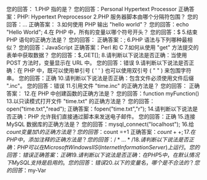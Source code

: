 您的回答：
1.PHP 指的是？
您的回答：Personal Hypertext Processor
正确答案：PHP: Hypertext Preprocessor
2.PHP 服务器脚本由哪个分隔符包围？
您的回答：<?php>...</?>
正确答案：<?php…?>
3.如何使用 PHP 输出 "hello world"？
您的回答：echo "Hello World";
4.在 PHP 中，所有的变量以哪个符号开头？
您的回答：$
5.结束 PHP 语句的正确方法是？
您的回答：</php>
正确答案：;
6.PHP 语法与下列哪种最相似？
您的回答：JavaScript
正确答案：Perl 和 C
7.如何从使用 "get" 方法提交的表单中获取数据？
您的回答：$_GET[];
8.请判断以下说法是否正确：当使用 POST 方法时，变量显示在 URL 中。
您的回答：错误
9.请判断以下说法是否正确：在 PHP 中，既可以使用单引号 ( ' ' ) 也可以使用双引号 ( " " ) 来包围字符串。
您的回答：正确
10.请判断以下说法是否正确：包含文件必须使用文件后缀 ".inc"。
您的回答：错误
11.引用文件 "time.inc" 的正确方法是？
您的回答：<?php include_file("time.inc"); ?>
正确答案：<?php require("time.inc"); ?>
12.在 PHP 中创建函数的正确方法是？
您的回答：function myFunction()
13.以只读模式打开文件 "time.txt" 的正确方法是？
您的回答：open("time.txt","read");
正确答案：fopen("time.txt","r");
14.请判断以下说法是否正确：PHP 允许我们直接通过脚本来发送电子邮件。
您的回答：正确
15.连接 MySQL 数据库的正确方法是？
您的回答：mysql_connect("localhost");
16.给 $count 变量加 1 的正确方法是？
您的回答：$count =+1
正确答案：$count++;
17.在 PHP 中，添加注释的正确方法是？
您的回答：/*…*/
18.请判断以下说法是否正确：PHP 可以在 Microsoft Windows IIS (Internet Information Server) 上运行。
您的回答：错误
正确答案：正确
19.请判断以下说法是否正确：在 PHP 5 中，在默认情况下 MySQL 支持是启用的。
您的回答：错误
20.以下的变量名，哪个是不合法的？
您的回答：$my-Var